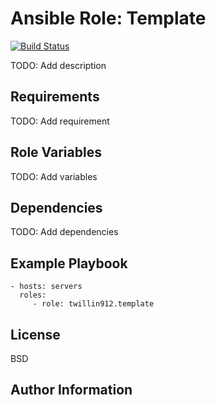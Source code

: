 Ansible Role: Template
=========

[![Build Status](https://travis-ci.org/twillin912/ansible-role-template.svg?branch=master)](https://travis-ci.org/twillin912/ansible-role-template)

TODO: Add description

Requirements
------------

TODO: Add requirement

Role Variables
--------------

TODO: Add variables

Dependencies
------------

TODO: Add dependencies

Example Playbook
----------------

    - hosts: servers
      roles:
         - role: twillin912.template

License
-------

BSD

Author Information
------------------
